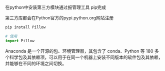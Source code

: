 在python中安装第三方模块通过报管理工具 pip完成

第三方库都会在Python官方的pypi.python.org网站注册

```python
pip install Pillow

# 使用
import Pillow
```

Anaconda 是一个开源的包、环境管理器，其包含了 conda、Python 等 180 多个科学包及其依赖项，可以用于在同一个机器上安装不同版本的软件包及其依赖，并能够在不同的环境之间切换。